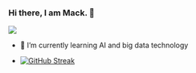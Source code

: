 ### Hi there, I am Mack. 👋
![](https://komarev.com/ghpvc/?username=mackliu007&color=green)
- 🌱 I’m currently learning AI and big data technology

- [![GitHub Streak](https://streak-stats.demolab.com?user=mackliu007)](https://git.io/streak-stats)
<!--
**mack007liu/mack007liu** is a ✨ _special_ ✨ repository because its `README.md` (this file) appears on your GitHub profile.

Here are some ideas to get you started:

- 🔭 I’m currently working on ...
- 🌱 I’m currently learning ...
- 👯 I’m looking to collaborate on ...
- 🤔 I’m looking for help with ...
- 💬 Ask me about ...
- 📫 How to reach me: ...
- 😄 Pronouns: ...
- ⚡ Fun fact: ...
-->
